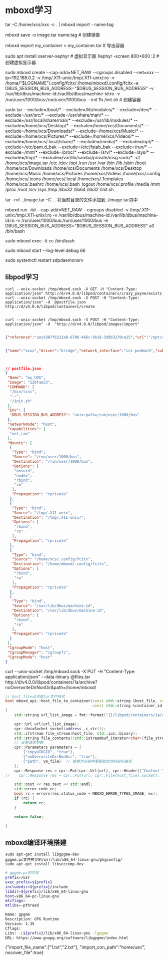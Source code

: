 # mboxd学习

tar -C /home/xcs/xxx -c . | mboxd import - name:tag

mboxd save -o image.tar name:tag              # 创建镜像

mboxd export my_container > my_container.tar    # 导出容器


sudo apt install xserver-xephyr               # 虚拟显示器
Xephyr -screen 800*600 :2                     # 创建虚拟显示器

sudo mboxd create --cap-add=NET_RAW --cgroups disabled --net=xxx --ip=192.168.0.2 -v /tmp/.X11-unix:/tmp/.X11-unix/:ro -v /home/"$LOGNAME"/.config/fcitx/:/home/mboxd/.config/fcitx -e DBUS_SESSION_BUS_ADDRESS="$DBUS_SESSION_BUS_ADDRESS" -v /var/lib/dbus/machine-id:/var/lib/dbus/machine-id:ro -v /run/user/1000/bus:/run/user/1000/bus --init 1b /init.sh         # 创建容器


sudo tar --exclude=/boot/* --exclude=/lib/modules/* --exclude=/dev/* --exclude=/usr/src/* --exclude=/usr/share/man/* --exclude=/usr/local/share/man/* --exclude=/usr/lib/modules/* --exclude=/home/xcs/Desktop/* --exclude=/home/xcs/Documents/* --exclude=/home/xcs/Downloads/* --exclude=/home/xcs/Music/* --exclude=/home/xcs/Pictures/* --exclude=/home/xcs/Videos/* --exclude=/home/xcs/.local/share/* --exclude=/media/* --exclude=/opt/* --exclude=/etc/pam.d_bak --exclude=/etc/fstab_bak --exclude=/run/* --exclude=/mnt/* --exclude=/proc/* --exclude=/srv/* --exclude=/sys/* --exclude=/tmp/* --exclude=/var/lib/samba/private/msg.sock/* -cf /home/xcs/image.tar  /etc /dev /opt /run /usr /var /bin /lib /sbin /boot /home/xcs/Downloads /home/xcs/Documents /home/xcs/Desktop /home/xcs/Music /home/xcs/Pictures /home/xcs/Videos /home/xcs/.config  /home/xcs/.icons /home/xcs/.local /home/xcs/.Templates /home/xcs/.bashrc /home/xcs/.bash_logout /home/xcs/.profile /media /mnt /proc /root /srv /sys /tmp /libx32 /lib64 /lib32 /init.sh


tar -rvf ../image.tar -C . .       将当前目录的文件添加到../image.tar包中

mboxd run -itd --cap-add=NET_RAW --cgroups disabled -v /tmp/.X11-unix:/tmp/.X11-unix/:ro -v /var/lib/dbus/machine-id:/var/lib/dbus/machine-id:ro -v /run/user/1000/bus:/run/user/1000/bus -e DBUS_SESSION_BUS_ADDRESS="$DBUS_SESSION_BUS_ADDRESS" a0 /bin/bash

sudo mboxd exec -it cc /bin/bash

sudo mboxd start --log-level debug 66

sudo systemctl restart sdpdaemonsrv



## libpod学习
    curl --unix-socket /tmp/mboxd.sock -X GET -H "Content-Type: application/json" http://d/v4.0.0/libpod/containers/crazy_payne/exists
    curl --unix-socket /tmp/mboxd.sock -X POST -H "Content-Type: application/json" -d  @postfile.json http://d/v4.0.0/libpod/containers/create


    curl --unix-socket /tmp/mboxd.sock -X POST -H "Content-Type: application/json" -d  "http://d/v4.0.0/libpod/images/import"


```json

{"reference":"uos%3A7f6221a8-6706-466c-bb18-3d9b3270ce25","url":"/opt/apps/com.leagsoft.mboxd/files/imagebase/baseimages.tar"}


{"name":"xxxx","driver":"bridge","network_interface":"cni-podman3","subnets":[{"subnet":"192.166.0.0/24","gateway":"192.166.0.1"},{"subnet":"fe81::/80","gateway":"fe81::1"}],"ipv6_enabled":true,"internal":true,"dns_enabled":false}



// postfile.json
{
 "Name": "my_UOS",
 "Image": "120fae33",
 "COMMAND": [
  "/bin/tini",
  "--",
  "/init.sh"
 ],
 "Env": {
  "DBUS_SESSION_BUS_ADDRESS": "unix:path=/run/user/1000/bus"
 },
 "networkmode": "host",
 "capabilities": [
  "net_raw"
 ],
 "Mounts": [
  {
   "Type": "bind",
   "Source": "/run/user/1000/bus",
   "Destination": "/run/user/1000/bus",
   "Options": [
    "nosuid",
    "nodev",
    "rbind",
    "rw"
   ],
   "Propagation": "rprivate"
  },
  {
   "Type": "bind",
   "Source": "/tmp/.X11-unix",
   "Destination": "/tmp/.X11-unix/",
   "Options": [
    "rbind",
    "ro"
   ],
   "Propagation": "rprivate"
  },
  {
   "Type": "bind",
   "Source": "/home/xcs/.config/fcitx",
   "Destination": "/home/mboxd/.config/fcitx",
   "Options": [
    "rbind",
    "rw"
   ],
   "Propagation": "rprivate"
  },
  {
   "Type": "bind",
   "Source": "/var/lib/dbus/machine-id",
   "Destination": "/var/lib/dbus/machine-id",
   "Options": [
    "rbind",
    "ro"
   ],
   "Propagation": "rprivate"
  }
 ],
 "CgroupMode": "host",
 "CgroupManager": "cgroupfs",
 "CgroupMode": "host"
}
```

curl --unix-socket /tmp/mboxd.sock -X PUT -H "Content-Type: application/json" --data-binary @files.tar  http://d/v4.0.0/libpod/containers/1a/archive?noOverwriteDirNonDir&path=/home/mboxd/

```c++
// host_file必须是tar文件格式
bool mboxd_api::host_file_to_container(const std::string &host_file, const std::string &vm_file,
                                       const std::string &container_id,std::string &err_info)
{
    std::string url_list_image = fmt::format("{}/libpod/containers/1a/archive", http_url_);

    cpr::Url url(url_list_image);
    cpr::UnixSocket socket(address_.c_str());
    std::ifstream file_stream(host_file, std::ios::binary);
    std::string file_contents((std::istreambuf_iterator<char>(file_stream)), std::istreambuf_iterator<char>());
    // 设置请求参数
    cpr::Parameters parameters = {
        {"copyUIDGID", "true"},
        {"noOverwriteDirNonDir", "true"},
        {"path", vm_file}  // 替换为容器中要提取文件的目标路径
    };
    cpr::Response res = cpr::Put(cpr::Url{url}, cpr::Header{{"Content-Type", "application/x-tar"}},cpr::Body{file_contents}, cpr::UnixSocket{socket}, cpr::Parameters{parameters});
//    cpr::Response res = cpr::Put(url, cpr::File{host_file},socket);

    std::cout << res.text << std::endl;
    std::error_code ec;
    bool rc = errors(res.status_code + MBOXD_ERROR_TYPES_IMAGE, ec);
    if (rc) {
        return rc;
    }

    return false;

}
```

## mboxd编译环境搭建

    sudo apt-get install libgpgme-dev
    gpgme.pc文件拷贝到/usr/lib/x86_64-linux-gnu/pkgconfig/
    sudo apt-get install libseccomp-dev

```sh
# gpgme.pc的内容
prefix=/usr
exec_prefix=${prefix}
includedir=${prefix}/include
libdir=${prefix}/lib/x86_64-linux-gnu
host=x86_64-pc-linux-gnu
mtcflags=
mtlibs=-pthread

Name: gpgme
Description: GPG Runtime
Version: 1.35
Cflags: 
Libs: -L${prefix}/lib/x86_64-linux-gnu -lgpgme
URL: https://www.gnupg.org/software/libgpgme/index.html

```



{"import_file_name":["1.txt","2.txt"], "import_con_path":"home/usr/", nocover_file":true}
